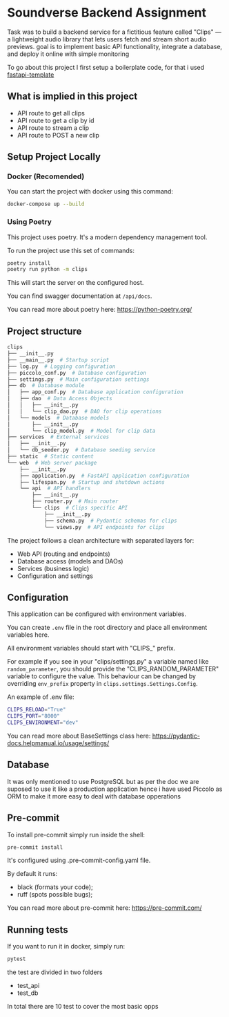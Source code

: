 # Soundverse Backend Assignment

Task was to build a backend service for a fictitious feature called "Clips" — a lightweight audio library that lets users fetch and stream short audio previews. goal is to implement basic API functionality, integrate a database, and deploy it online with simple monitoring

To go about this project I first setup a boilerplate code, for that i used [fastapi-template](https://pypi.org/project/fastapi_template/)

## What is implied in this project

- API route to get all clips
- API route to get a clip by id
- API route to stream a clip
- API route to POST a new clip 

## Setup Project Locally

### Docker (Recomended)

You can start the project with docker using this command:

```bash
docker-compose up --build
```

### Using Poetry

This project uses poetry. It's a modern dependency management tool.

To run the project use this set of commands:

```bash
poetry install
poetry run python -m clips
```

This will start the server on the configured host.

You can find swagger documentation at `/api/docs`.

You can read more about poetry here: https://python-poetry.org/

## Project structure
```bash
clips
├── __init__.py
├── __main__.py  # Startup script
├── log.py  # Logging configuration
├── piccolo_conf.py  # Database configuration
├── settings.py  # Main configuration settings
├── db  # Database module
│   ├── app_conf.py  # Database application configuration
│   ├── dao  # Data Access Objects
│   │   ├── __init__.py
│   │   └── clip_dao.py  # DAO for clip operations
│   └── models  # Database models
│       ├── __init__.py
│       └── clip_model.py  # Model for clip data
├── services  # External services
│   ├── __init__.py
│   └── db_seeder.py  # Database seeding service
├── static  # Static content
└── web  # Web server package
    ├── __init__.py
    ├── application.py  # FastAPI application configuration
    ├── lifespan.py  # Startup and shutdown actions
    └── api  # API handlers
        ├── __init__.py
        ├── router.py  # Main router
        └── clips  # Clips specific API
            ├── __init__.py
            ├── schema.py  # Pydantic schemas for clips
            └── views.py  # API endpoints for clips
```

The project follows a clean architecture with separated layers for:
- Web API (routing and endpoints)
- Database access (models and DAOs)
- Services (business logic)
- Configuration and settings

## Configuration

This application can be configured with environment variables.

You can create `.env` file in the root directory and place all
environment variables here. 

All environment variables should start with "CLIPS_" prefix.

For example if you see in your "clips/settings.py" a variable named like
`random_parameter`, you should provide the "CLIPS_RANDOM_PARAMETER" 
variable to configure the value. This behaviour can be changed by overriding `env_prefix` property
in `clips.settings.Settings.Config`.

An example of .env file:
```bash
CLIPS_RELOAD="True"
CLIPS_PORT="8000"
CLIPS_ENVIRONMENT="dev"
```

You can read more about BaseSettings class here: https://pydantic-docs.helpmanual.io/usage/settings/

## Database
It was only mentioned to use PostgreSQL but as per the doc we are suposed to use it like a production application hence i have used Piccolo as ORM to make it more easy to deal with database opperations

## Pre-commit

To install pre-commit simply run inside the shell:
```bash
pre-commit install
```

It's configured using .pre-commit-config.yaml file.

By default it runs:
* black (formats your code);
* ruff (spots possible bugs);


You can read more about pre-commit here: https://pre-commit.com/


## Running tests

If you want to run it in docker, simply run:

```bash
pytest
```
the test are divided in two folders 
- test_api
- test_db

In total there are 10 test to cover the most basic opps